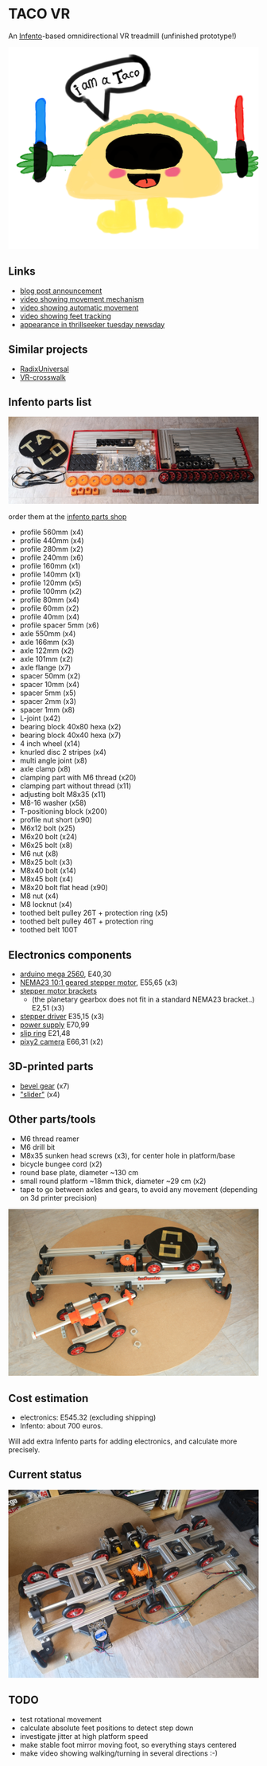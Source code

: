 # TACO VR

An [Infento](https://www.infento.com/)-based omnidirectional VR treadmill (unfinished prototype!)

![Screenshot](images/logo.png)

## Links

- [blog post announcement](http://blogfarts.blogspot.com/2022/03/taco-vr-infento-based-omnidirectional.html)
- [video showing movement mechanism](https://www.youtube.com/watch?v=YHPXaN3H2HI)
- [video showing automatic movement](https://www.youtube.com/watch?v=lmJdy6oKbso)
- [video showing feet tracking](https://www.youtube.com/watch?v=dd_dxFAD24o)
- [appearance in thrillseeker tuesday newsday](https://www.youtube.com/watch?v=JtDdllBYgaA)

## Similar projects

- [RadixUniversal](https://www.youtube.com/watch?v=7YEqCsvkD60)
- [VR-crosswalk](https://www.youtube.com/watch?v=GcSgNpcmdVs)

## Infento parts list

![parts](images/parts.jpg)

order them at the [infento parts shop](https://www.infento.com/parts/)

- profile 560mm (x4)
- profile 440mm (x4)
- profile 280mm (x2)
- profile 240mm (x6)
- profile 160mm (x1)
- profile 140mm (x1)
- profile 120mm (x5)
- profile 100mm (x2)
- profile 80mm  (x4)
- profile 60mm  (x2)
- profile 40mm  (x4)
- profile spacer 5mm (x6)
- axle 550mm (x4)
- axle 166mm (x3)
- axle 122mm (x2)
- axle 101mm (x2)
- axle flange (x7)
- spacer 50mm (x2)
- spacer 10mm (x4)
- spacer 5mm  (x5)
- spacer 2mm  (x3)
- spacer 1mm  (x8)
- L-joint (x42)
- bearing block 40x80 hexa (x2)
- bearing block 40x40 hexa (x7)
- 4 inch wheel (x14)
- knurled disc 2 stripes (x4)
- multi angle joint (x8)
- axle clamp (x8)
- clamping part with M6 thread (x20)
- clamping part without thread (x11)
- adjusting bolt M8x35 (x11)
- M8-16 washer (x58)
- T-positioning block (x200)
- profile nut short (x90)
- M6x12 bolt (x25)
- M6x20 bolt (x24)
- M6x25 bolt (x8)
- M6 nut (x8)
- M8x25 bolt (x3)
- M8x40 bolt (x14)
- M8x45 bolt (x4)
- M8x20 bolt flat head (x90)
- M8 nut (x4)
- M8 locknut (x4)
- toothed belt pulley 26T + protection ring (x5)
- toothed belt pulley 46T + protection ring
- toothed belt 100T

## Electronics components

- [arduino mega 2560](https://store.arduino.cc/products/arduino-mega-2560-rev3), E40,30
- [NEMA23 10:1 geared stepper motor](https://www.omc-stepperonline.com/nema-23-stepper-motor-l-76mm-gear-ratio-10-1-plm-series-planetary-gearbox-23hs30-2904s-plm23-g10-d8), E55,65 (x3)
- [stepper motor brackets](https://www.omc-stepperonline.com/nema-23-bracket-for-high-precision-planetary-geared-motor-alloy-steel-bracket-st-m9)
  - (the planetary gearbox does not fit in a standard NEMA23 bracket..) E2,51 (x3)
- [stepper driver](https://www.omc-stepperonline.com/digital-stepper-driver-2-4-7-2a-20-80vdc-for-nema-34-stepper-motor-cnc-drive-dm860i) E35,15 (x3)
- [power supply](https://www.conrad.com/p/mean-well-rsp-320-24-acdc-psu-module-enclosure-134-a-3216-w-24-v-dc-1293056) E70,99
- [slip ring](https://botland.store/slip-connectors/7144-slip-ring-3-wire-10a-22mm-5904422360009.html) E21,48
- [pixy2 camera](https://pixycam.com/pixy2/) E66,31 (x2)

## 3D-printed parts

- [bevel gear](https://www.thingiverse.com/thing:5179582) (x7)
- ["slider"](https://www.thingiverse.com/thing:5254832) (x4)

## Other parts/tools

- M6 thread reamer
- M6 drill bit
- M8x35 sunken head screws (x3), for center hole in platform/base
- bicycle bungee cord (x2)
- round base plate, diameter ~130 cm
- small round platform ~18mm thick, diameter ~29 cm (x2)
- tape to go between axles and gears, to avoid any movement (depending on 3d printer precision)

![Screenshot](images/taco.jpg)

## Cost estimation

- electronics: E545.32 (excluding shipping)
- Infento: about 700 euros. 

Will add extra Infento parts for adding electronics, and calculate more precisely.

## Current status

![Screenshot](images/elec2.png)

## TODO
- test rotational movement
- calculate absolute feet positions to detect step down
- investigate jitter at high platform speed
- make stable foot mirror moving foot, so everything stays centered
- make video showing walking/turning in several directions :-)

